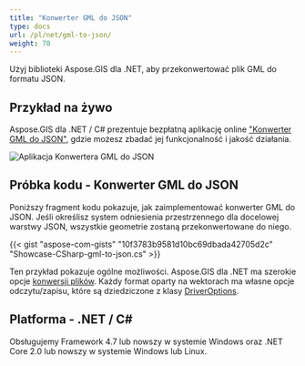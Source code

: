 ```yaml
---
title: "Konwerter GML do JSON"
type: docs
url: /pl/net/gml-to-json/
weight: 70
---
```


Użyj biblioteki Aspose.GIS dla .NET, aby przekonwertować plik GML do formatu JSON.

## **Przykład na żywo**

Aspose.GIS dla .NET / C# prezentuje bezpłatną aplikację online ["Konwerter GML do JSON"](https://products.aspose.app/gis/conversion/gml-to-json), gdzie możesz zbadać jej funkcjonalność i jakość działania.

![Aplikacja Konwertera GML do JSON](conversion.png)

## **Próbka kodu - Konwerter GML do JSON**

Poniższy fragment kodu pokazuje, jak zaimplementować konwerter GML do JSON. Jeśli określisz system odniesienia przestrzennego dla docelowej warstwy JSON, wszystkie geometrie zostaną przekonwertowane do niego. 

{{< gist "aspose-com-gists" "10f3783b9581d10bc69dbada42705d2c" "Showcase-CSharp-gml-to-json.cs" >}}

Ten przykład pokazuje ogólne możliwości. Aspose.GIS dla .NET ma szerokie opcje [konwersji plików](https://docs.aspose.com/gis/net/vector-layers/). Każdy format oparty na wektorach ma własne opcje odczytu/zapisu, które są dziedziczone z klasy [DriverOptions](https://reference.aspose.com/gis/net/aspose.gis/driveroptions).

## **Platforma - .NET / C#**

Obsługujemy Framework 4.7 lub nowszy w systemie Windows oraz .NET Core 2.0 lub nowszy w systemie Windows lub Linux.

